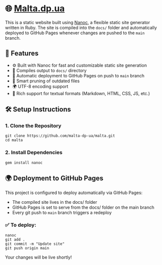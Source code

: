 # 🌐 [Malta.dp.ua](https://malta.dp.ua)

This is a static website built using [Nanoc](https://nanoc.app/), a flexible static site generator written in Ruby. The site is compiled into the `docs/` folder and automatically deployed to GitHub Pages whenever changes are pushed to the `main` branch.

## 🚀 Features

- ⚙️ Built with Nanoc for fast and customizable static site generation
- 📁 Compiles output to `docs/` directory
- 🚀 Automatic deployment to GitHub Pages on push to `main` branch
- 🧹 Smart pruning of outdated files
- 🌍 UTF-8 encoding support
- 📝 Rich support for textual formats (Markdown, HTML, CSS, JS, etc.)

## 🛠️ Setup Instructions

### 1. Clone the Repository

```
git clone https://github.com/malta-dp-ua/malta.git
cd malta
```

### 2. Install Dependencies

```
gem install nanoc
```

## 🌍 Deployment to GitHub Pages

This project is configured to deploy automatically via GitHub Pages:

- The compiled site lives in the docs/ folder
- GitHub Pages is set to serve from the docs/ folder on the main branch
- Every git push to `main` branch triggers a redeploy

### ✅ To deploy:

```
nanoc
git add .
git commit -m "Update site"
git push origin main
```

Your changes will be live shortly!
